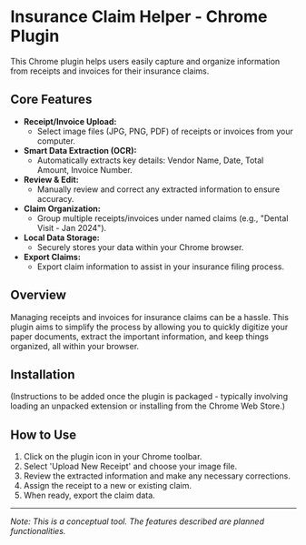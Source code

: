 # Insurance Claim Helper - Chrome Plugin

This Chrome plugin helps users easily capture and organize information from receipts and invoices for their insurance claims.

## Core Features

*   **Receipt/Invoice Upload:**
    *   Select image files (JPG, PNG, PDF) of receipts or invoices from your computer.
*   **Smart Data Extraction (OCR):**
    *   Automatically extracts key details: Vendor Name, Date, Total Amount, Invoice Number.
*   **Review & Edit:**
    *   Manually review and correct any extracted information to ensure accuracy.
*   **Claim Organization:**
    *   Group multiple receipts/invoices under named claims (e.g., "Dental Visit - Jan 2024").
*   **Local Data Storage:**
    *   Securely stores your data within your Chrome browser.
*   **Export Claims:**
    *   Export claim information to assist in your insurance filing process.

## Overview

Managing receipts and invoices for insurance claims can be a hassle. This plugin aims to simplify the process by allowing you to quickly digitize your paper documents, extract the important information, and keep things organized, all within your browser.

## Installation

(Instructions to be added once the plugin is packaged - typically involving loading an unpacked extension or installing from the Chrome Web Store.)

## How to Use

1.  Click on the plugin icon in your Chrome toolbar.
2.  Select 'Upload New Receipt' and choose your image file.
3.  Review the extracted information and make any necessary corrections.
4.  Assign the receipt to a new or existing claim.
5.  When ready, export the claim data.

---

*Note: This is a conceptual tool. The features described are planned functionalities.*
